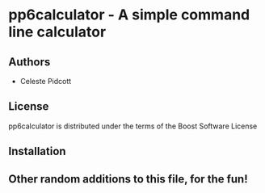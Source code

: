 pp6calculator - A simple command line calculator
================================================

Authors
-------
- Celeste Pidcott

License
-------
pp6calculator is distributed under the terms of the Boost Software License

Installation
------------

Other random additions to this file, for the fun!
-----------------------------------